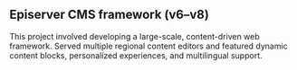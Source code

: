 ## Episerver CMS framework (v6–v8)
This project involved developing a large-scale, content-driven web framework. Served multiple regional content editors and featured dynamic content blocks, personalized experiences, and multilingual support.
